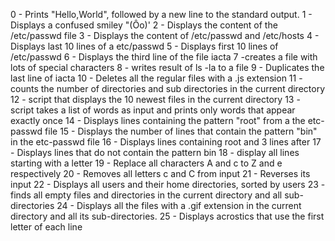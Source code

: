 0 - Prints "Hello,World", followed by a new line to the standard output.
1 - Displays a confused smiley "(Ôo)'
2 - Displays the content of the /etc/passwd file
3 - Displays the content of /etc/passwd and /etc/hosts
4 - Displays last 10 lines of a etc/passwd
5 - Displays first 10 lines of /etc/passwd
6 - Displays the third line of the file iacta
7 -creates a file with lots of special characters
8 - writes result of ls -la to a file
9 - Duplicates the last line of iacta
10 - Deletes all the regular files with a .js extension
11 - counts the number of directories and sub directories in the current directory
12 - script that displays the 10 newest files in the current directory
13 - script takes a list of words as input and prints only words that appear exactly once
14 - Displays lines containing the pattern "root" from a the etc-passwd file
15 - Displays the number of lines that contain the pattern "bin" in the etc-passwd file
16 - Displays lines containing root and 3 lines after
17 - Displays lines that do not contain the pattern bin
18 - display all lines starting with a letter
19 - Replace all characters A and c to Z and e respectively
20 - Removes all letters c and C from input
21 - Reverses its input
22 - Displays all users and their home directories, sorted by users
23 - finds all empty files and directories in the current directory and all sub-directories
24 - Displays all the files with a .gif extension in the current directory and all its sub-directories.
25 - Displays acrostics that use the first letter of each line
